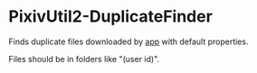 # PixivUtil2-DuplicateFinder

Finds duplicate files downloaded by [app](https://github.com/Nandaka/PixivUtil2) with default properties.

Files should be in folders like "<name>(user id)".
